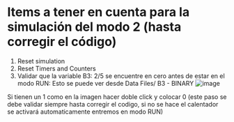 # Items a tener en cuenta para la simulación del modo 2 (hasta corregir el código)


1. Reset simulation
2. Reset Timers and Counters
3. Validar que la variable B3: 2/5 se encuentre en cero antes de estar en el modo RUN:
  Esto se puede ver desde Data Files/ B3 - BINARY
  ![image](https://github.com/user-attachments/assets/2d6db777-7100-4dbd-bbc2-01fd6bb0993c)

Si tienen un 1 como en la imagen hacer doble click y colocar 0
  (este paso se debe validar siempre hasta corregir el codigo, si no se hace el calentador se activará automaticamente entremos en modo RUN)
  
